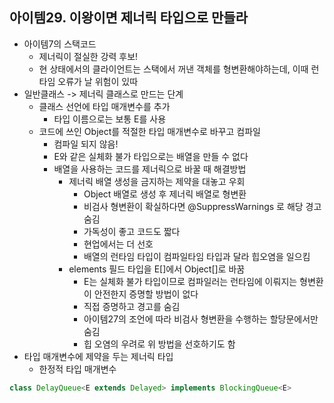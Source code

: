 ## 아이템29. 이왕이면 제너릭 타입으로 만들라
* 아이템7의 스택코드
	* 제너릭이 절실한 강력 후보!
	* 현 상태에서의 클라이언트는 스택에서 꺼낸 객체를 형변환해야하는데, 이때 런타임 오류가 날 위험이 있따
* 일반클래스 -> 제너릭 클래스로 만드는 단계
	* 클래스 선언에 타입 매개변수를 추가
		* 타입 이름으로는 보통 E를 사용
	* 코드에 쓰인 Object를 적절한 타입 매개변수로 바꾸고 컴파일
		* 컴파일 되지 않음!
		* E와 같은 실체화 불가 타입으로는 배열을 만들 수 없다
		* 배열을 사용하는 코드를 제너릭으로 바꿀 때 해결방법
			* 제너릭 배열 생성을 금지하는 제약을 대놓고 우회
				* Object 배열로 생성 후 제너릭 배열로 형변환
				* 비검사 형변환이 확실하다면 @SuppressWarnings 로 해당 경고 숨김
				* 가독성이 좋고 코드도 짧다
				* 현업에서는 더 선호
				* 배열의 런타임 타입이 컴파일타임 타입과 달라 힙오염을 일으킴
			* elements 필드 타입을 E[]에서 Object[]로 바꿈
				* E는 실체화 불가 타입이므로 컴파일러는 런타임에 이뤄지는 형변환이 안전한지 증명할 방법이 없다
				* 직접 증명하고 경고를 숨김
				* 아이템27의 조언에 따라 비검사 형변환을 수행하는 할당문에서만 숨김
				* 힙 오염의 우려로 위 방법을 선호하기도 함
* 타입 매개변수에 제약을 두는 제너릭 타입
	* 한정적 타입 매개변수
```java
class DelayQueue<E extends Delayed> implements BlockingQueue<E>
```
<!--stackedit_data:
eyJoaXN0b3J5IjpbLTE3MzM0MzA0NTksLTExMTY0MzY3MzUsLT
E0OTgzNDEyMzddfQ==
-->